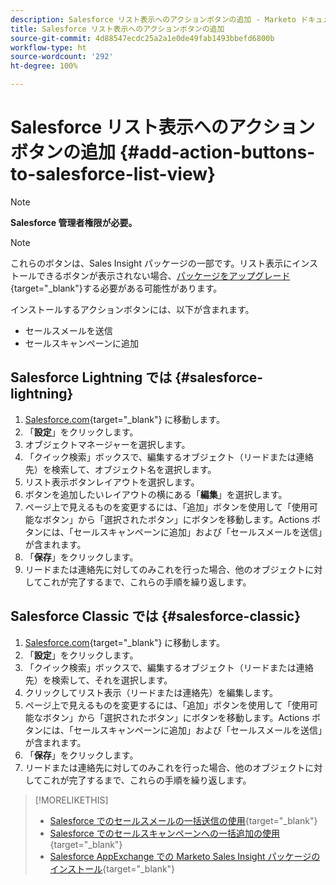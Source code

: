 ```yaml
---
description: Salesforce リスト表示へのアクションボタンの追加 - Marketo ドキュメント - 製品ドキュメント
title: Salesforce リスト表示へのアクションボタンの追加
source-git-commit: 4d88547ecdc25a2a1e0de49fab1493bbefd6800b
workflow-type: ht
source-wordcount: '292'
ht-degree: 100%

---
```


# Salesforce リスト表示へのアクションボタンの追加 {#add-action-buttons-to-salesforce-list-view}

>[!NOTE]
>
>**Salesforce 管理者権限が必要。**

>[!NOTE]
>
>これらのボタンは、Sales Insight パッケージの一部です。リスト表示にインストールできるボタンが表示されない場合、[パッケージをアップグレード](/help/marketo/product-docs/marketo-sales-insight/msi-for-salesforce/upgrading/upgrading-your-msi-package.md){target="_blank"}する必要がある可能性があります。

インストールするアクションボタンには、以下が含まれます。

* セールスメールを送信
* セールスキャンペーンに追加

## Salesforce Lightning では {#salesforce-lightning}

1. [Salesforce.com](https://salesforce.com){target="_blank"} に移動します。
1. 「**設定**」をクリックします。
1. オブジェクトマネージャーを選択します。
1. 「クイック検索」ボックスで、編集するオブジェクト（リードまたは連絡先）を検索して、オブジェクト名を選択します。
1. リスト表示ボタンレイアウトを選択します。
1. ボタンを追加したいレイアウトの横にある「**編集**」を選択します。
1. ページ上で見えるものを変更するには、「追加」ボタンを使用して「使用可能なボタン」から「選択されたボタン」にボタンを移動します。Actions ボタンには、「セールスキャンペーンに追加」および「セールスメールを送信」が含まれます。
1. 「**保存**」をクリックします。
1. リードまたは連絡先に対してのみこれを行った場合、他のオブジェクトに対してこれが完了するまで、これらの手順を繰り返します。

## Salesforce Classic では {#salesforce-classic}

1. [Salesforce.com](https://salesforce.com){target="_blank"} に移動します。
1. 「**設定**」をクリックします。
1. 「クイック検索」ボックスで、編集するオブジェクト（リードまたは連絡先）を検索して、それを選択します。
1. クリックしてリスト表示（リードまたは連絡先）を編集します。
1. ページ上で見えるものを変更するには、「追加」ボタンを使用して「使用可能なボタン」から「選択されたボタン」にボタンを移動します。Actions ボタンには、「セールスキャンペーンに追加」および「セールスメールを送信」が含まれます。
1. 「**保存**」をクリックします。
1. リードまたは連絡先に対してのみこれを行った場合、他のオブジェクトに対してこれが完了するまで、これらの手順を繰り返します。

>[!MORELIKETHIS]
>
>* [Salesforce でのセールスメールの一括送信の使用](/help/marketo/product-docs/marketo-sales-insight/actions/crm/actions-in-salesforce/using-bulk-send-sales-email-in-salesforce.md){target="_blank"}
>* [Salesforce でのセールスキャンペーンへの一括追加の使用](/help/marketo/product-docs/marketo-sales-insight/actions/crm/actions-in-salesforce/using-bulk-add-to-sales-campaign-in-salesforce.md){target="_blank"}
>* [Salesforce AppExchange での Marketo Sales Insight パッケージのインストール](/help/marketo/product-docs/marketo-sales-insight/msi-for-salesforce/installation/install-marketo-sales-insight-package-in-salesforce-appexchange.md){target="_blank"}
